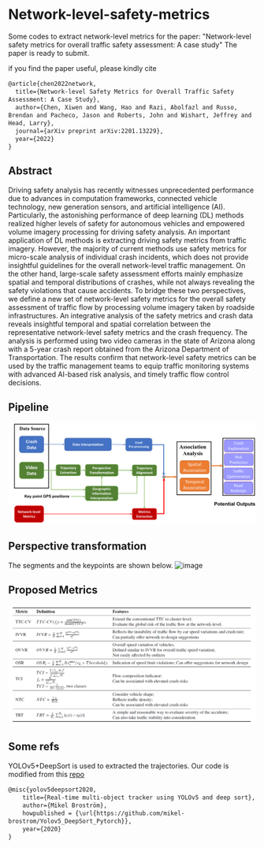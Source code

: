 # Network-level-safety-metrics
Some codes to extract network-level metrics for the paper: "Network-level safety metrics for overall traffic safety assessment: A case study"
The paper is ready to submit.

if you find the paper useful, please kindly cite
```
@article{chen2022network,
  title={Network-level Safety Metrics for Overall Traffic Safety Assessment: A Case Study},
  author={Chen, Xiwen and Wang, Hao and Razi, Abolfazl and Russo, Brendan and Pacheco, Jason and Roberts, John and Wishart, Jeffrey and Head, Larry},
  journal={arXiv preprint arXiv:2201.13229},
  year={2022}
}
```


## Abstract
Driving safety analysis has recently witnesses unprecedented performance due to advances in computation frameworks, connected vehicle technology, new generation sensors, and artificial intelligence (AI). Particularly, the astonishing performance of deep learning (DL) methods realized higher levels of safety for autonomous vehicles and empowered volume imagery processing for driving safety analysis. 
An important application of DL methods is extracting driving safety metrics from traffic imagery. However, the majority of current methods use safety metrics for micro-scale analysis of individual crash incidents, which does not provide insightful guidelines for the overall network-level traffic management. On the other hand, large-scale safety assessment efforts mainly emphasize spatial and temporal distributions of crashes, while not always revealing the safety violations that cause accidents. To bridge these two perspectives, we define a new set of network-level safety metrics for the overall safety assessment of traffic flow by processing volume imagery taken by roadside infrastructures. An integrative analysis of the safety metrics and crash data reveals insightful temporal and spatial correlation between the representative network-level safety metrics and the crash frequency. The analysis is performed using two video cameras in the state of Arizona along with a 5-year crash report obtained from the Arizona Department of Transportation. The results confirm that network-level safety metrics can be used by the traffic management teams to equip traffic monitoring systems with advanced AI-based risk analysis, and timely traffic flow control decisions.

## Pipeline

![iamge](https://github.com/XiwenChen-Clemson/Network-level-safety-metrics/blob/main/images/pipeline.png)



## Perspective transformation
The segments and the keypoints are shown below.
![image](https://github.com/XiwenChen-Clemson/Network-level-safety-metrics/blob/main/images/segment_123456.png)


## Proposed Metrics
![iamge](https://github.com/XiwenChen-Clemson/Network-level-safety-metrics/blob/main/images/metrics_table.PNG)







## Some refs
YOLOv5+DeepSort is used to extracted the trajectories.
Our code is modified from this [repo](https://github.com/mikel-brostrom/Yolov5_DeepSort_Pytorch)
```
@misc{yolov5deepsort2020,
    title={Real-time multi-object tracker using YOLOv5 and deep sort},
    author={Mikel Broström},
    howpublished = {\url{https://github.com/mikel-brostrom/Yolov5_DeepSort_Pytorch}},
    year={2020}
}
```
